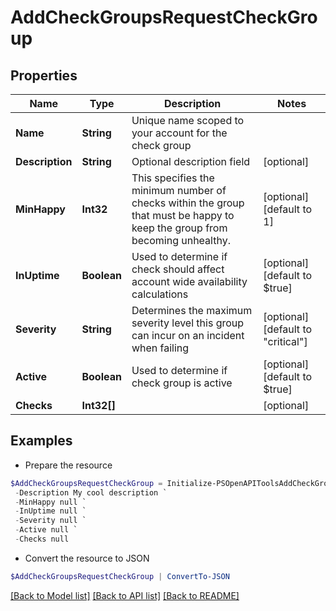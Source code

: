 # AddCheckGroupsRequestCheckGroup
## Properties

Name | Type | Description | Notes
------------ | ------------- | ------------- | -------------
**Name** | **String** | Unique name scoped to your account for the check group | 
**Description** | **String** | Optional description field | [optional] 
**MinHappy** | **Int32** | This specifies the minimum number of checks within the group that must be happy to keep the group from becoming unhealthy. | [optional] [default to 1]
**InUptime** | **Boolean** | Used to determine if check should affect account wide availability calculations | [optional] [default to $true]
**Severity** | **String** | Determines the maximum severity level this group can incur on an incident when failing | [optional] [default to "critical"]
**Active** | **Boolean** | Used to determine if check group is active | [optional] [default to $true]
**Checks** | **Int32[]** |  | [optional] 

## Examples

- Prepare the resource
```powershell
$AddCheckGroupsRequestCheckGroup = Initialize-PSOpenAPIToolsAddCheckGroupsRequestCheckGroup  -Name My Check Group `
 -Description My cool description `
 -MinHappy null `
 -InUptime null `
 -Severity null `
 -Active null `
 -Checks null
```

- Convert the resource to JSON
```powershell
$AddCheckGroupsRequestCheckGroup | ConvertTo-JSON
```

[[Back to Model list]](../README.md#documentation-for-models) [[Back to API list]](../README.md#documentation-for-api-endpoints) [[Back to README]](../README.md)

